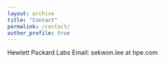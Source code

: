 ```yaml
---
layout: archive
title: "Contact"
permalink: /contact/
author_profile: true
---
```

Hewlett Packard Labs
Email: sekwon.lee at hpe.com
